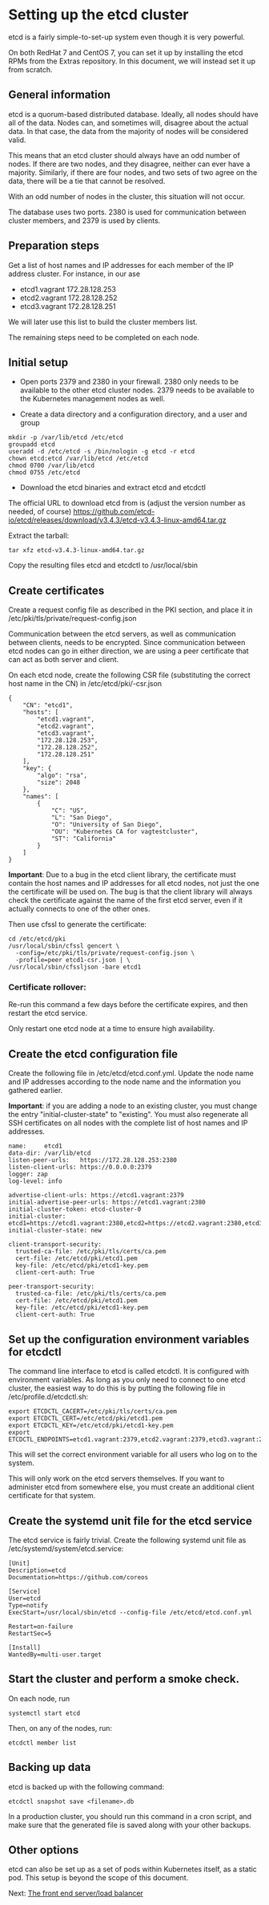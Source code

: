 # Setting up the etcd cluster

etcd is a fairly simple-to-set-up system even though it is very powerful.

On both RedHat 7 and CentOS 7, you can set it up by installing the etcd RPMs
from the Extras repository. In this document, we will instead set it up from
scratch.

## General information

etcd is a quorum-based distributed database. Ideally, all nodes should have all
of the data. Nodes can, and sometimes will, disagree about the actual data. In
that case, the data from the majority of nodes will be considered valid.

This means that an etcd cluster should always have an odd number of nodes. If
there are two nodes, and they disagree, neither can ever have a majority.
Similarly, if there are four nodes, and two sets of two agree on the data,
there will be a tie that cannot be resolved.

With an odd number of nodes in the cluster, this situation will not occur.

The database uses two ports. 2380 is used for communication between cluster
members, and 2379 is used by clients.

## Preparation steps

Get a list of host names and IP addresses for each member of the IP address
cluster. For instance, in our ase

- etcd1.vagrant 172.28.128.253
- etcd2.vagrant 172.28.128.252
- etcd3.vagrant 172.28.128.251

We will later use this list to build the cluster members list.

The remaining steps need to be completed on each node.

## Initial setup

- Open ports 2379 and 2380 in your firewall. 2380 only needs to be available
to the other etcd cluster nodes. 2379 needs to be available to the Kubernetes
management nodes as well.

- Create a data directory and a configuration directory, and a user and group

```
mkdir -p /var/lib/etcd /etc/etcd
groupadd etcd
useradd -d /etc/etcd -s /bin/nologin -g etcd -r etcd
chown etcd:etcd /var/lib/etcd /etc/etcd
chmod 0700 /var/lib/etcd
chmod 0755 /etc/etcd
```

- Download the etcd binaries and extract etcd and etcdctl

The official URL to download etcd from is (adjust the version number as needed,
of course) https://github.com/etcd-io/etcd/releases/download/v3.4.3/etcd-v3.4.3-linux-amd64.tar.gz

Extract the tarball:

    tar xfz etcd-v3.4.3-linux-amd64.tar.gz

Copy the resulting files etcd and etcdctl to /usr/local/sbin

## Create certificates

Create a request config file as described in the PKI section, and place it in
/etc/pki/tls/private/request-config.json

Communication between the etcd servers, as well as communication between clients, needs to be
encrypted. Since communication between etcd nodes can go in either direction, we are using a
peer certificate that can act as both server and client.

On each etcd node, create the following CSR file (substituting the correct
host name in the CN) in /etc/etcd/pki/<nodename>-csr.json

```
{
    "CN": "etcd1",
    "hosts": [
        "etcd1.vagrant",
        "etcd2.vagrant",
        "etcd3.vagrant",
        "172.28.128.253",
        "172.28.128.252",
        "172.28.128.251"
    ],
    "key": {
        "algo": "rsa",
        "size": 2048
    },
    "names": [
        {
            "C": "US",
            "L": "San Diego",
            "O": "University of San Diego",
            "OU": "Kubernetes CA for vagtestcluster",
            "ST": "California"
        }
    ]
}
```

**Important**: Due to a bug in the etcd client library, the certificate must
contain the host names and IP addresses for all etcd nodes, not just the one
the certificate will be used on. The bug is that the client library will
always check the certificate against the name of the first etcd server, even
if it actually connects to one of the other ones.

Then use cfssl to generate the certificate:

```
cd /etc/etcd/pki
/usr/local/sbin/cfssl gencert \
  -config=/etc/pki/tls/private/request-config.json \
  -profile=peer etcd1-csr.json | \
/usr/local/sbin/cfssljson -bare etcd1
```

### Certificate rollover:

Re-run this command a few days before the certificate expires, and then
restart the etcd service.

Only restart one etcd node at a time to ensure high availability.

## Create the etcd configuration file

Create the following file in /etc/etcd/etcd.conf.yml. Update the
node name and IP addresses according to the node name and the
information you gathered earlier.

**Important**: if you are adding a node to an existing cluster,
you must change the entry "initial-cluster-state" to "existing".
You must also regenerate all SSH certificates on all nodes with
the complete list of host names and IP addresses.

```
name:     etcd1
data-dir: /var/lib/etcd
listen-peer-urls:   https://172.28.128.253:2380
listen-client-urls: https://0.0.0.0:2379
logger: zap
log-level: info

advertise-client-urls: https://etcd1.vagrant:2379
initial-advertise-peer-urls: https://etcd1.vagrant:2380
initial-cluster-token: etcd-cluster-0
initial-cluster: etcd1=https://etcd1.vagrant:2380,etcd2=https://etcd2.vagrant:2380,etcd3=https://etcd3.vagrant:2380
initial-cluster-state: new

client-transport-security:
  trusted-ca-file: /etc/pki/tls/certs/ca.pem
  cert-file: /etc/etcd/pki/etcd1.pem
  key-file: /etc/etcd/pki/etcd1-key.pem
  client-cert-auth: True

peer-transport-security:
  trusted-ca-file: /etc/pki/tls/certs/ca.pem
  cert-file: /etc/etcd/pki/etcd1.pem
  key-file: /etc/etcd/pki/etcd1-key.pem
  client-cert-auth: True
```

## Set up the configuration environment variables for etcdctl

The command line interface to etcd is called etcdctl. It is configured with
environment variables. As long as you only need to connect to one etcd
cluster, the easiest way to do this is by putting the following file in
/etc/profile.d/etcdctl.sh:

```
export ETCDCTL_CACERT=/etc/pki/tls/certs/ca.pem
export ETCDCTL_CERT=/etc/etcd/pki/etcd1.pem
export ETCDCTL_KEY=/etc/etcd/pki/etcd1-key.pem
export ETCDCTL_ENDPOINTS=etcd1.vagrant:2379,etcd2.vagrant:2379,etcd3.vagrant:2379
```

This will set the correct environment variable for all users who log on
to the system.

This will only work on the etcd servers themselves. If you want to administer
etcd from somewhere else, you must create an additional client certificate for
that system.

## Create the systemd unit file for the etcd service

The etcd service is fairly trivial. Create the following systemd unit file
as /etc/systemd/system/etcd.service:

```
[Unit]
Description=etcd
Documentation=https://github.com/coreos

[Service]
User=etcd
Type=notify
ExecStart=/usr/local/sbin/etcd --config-file /etc/etcd/etcd.conf.yml

Restart=on-failure
RestartSec=5

[Install]
WantedBy=multi-user.target
```

## Start the cluster and perform a smoke check.

On each node, run

    systemctl start etcd

Then, on any of the nodes, run:

    etcdctl member list


## Backing up data

etcd is backed up with the following command:

    etcdctl snapshot save <filename>.db

In a production cluster, you should run this command in
a cron script, and make sure that the generated file is
saved along with your other backups.

## Other options

etcd can also be set up as a set of pods within Kubernetes itself, as a static
pod. This setup is beyond the scope of this document.

Next: [The front end server/load balancer](./front.md)

